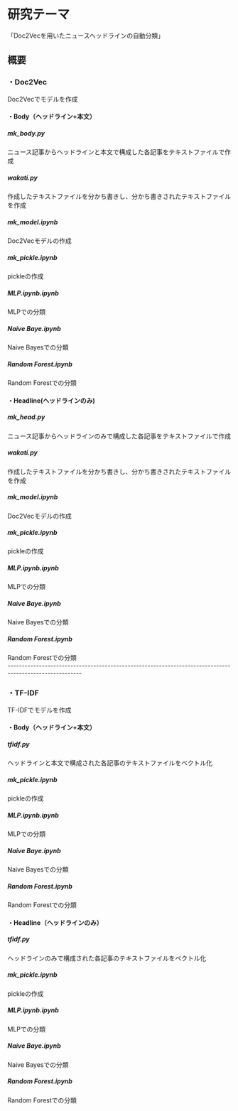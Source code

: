 # 研究テーマ<br>
「Doc2Vecを用いたニュースヘッドラインの自動分類」<br>
## 概要<br>
### ・Doc2Vec<br>
Doc2Vecでモデルを作成
#### ・Body（ヘッドライン+本文）<br>
##### mk_body.py<br>
ニュース記事からヘッドラインと本文で構成した各記事をテキストファイルで作成
##### wakati.py<br>
作成したテキストファイルを分かち書きし、分かち書きされたテキストファイルを作成
##### mk_model.ipynb<br>
Doc2Vecモデルの作成
##### mk_pickle.ipynb<br>
pickleの作成
##### MLP.ipynb.ipynb<br>
MLPでの分類
##### Naive Baye.ipynb<br>
Naive Bayesでの分類
##### Random Forest.ipynb<br>
Random Forestでの分類
#### ・Headline(ヘッドラインのみ)<br>
##### mk_head.py<br>
ニュース記事からヘッドラインのみで構成した各記事をテキストファイルで作成
##### wakati.py<br>
作成したテキストファイルを分かち書きし、分かち書きされたテキストファイルを作成
##### mk_model.ipynb<br>
Doc2Vecモデルの作成
##### mk_pickle.ipynb<br>
pickleの作成
##### MLP.ipynb.ipynb<br>
MLPでの分類
##### Naive Baye.ipynb<br>
Naive Bayesでの分類
##### Random Forest.ipynb<br>
Random Forestでの分類<br>
--------------------------------------------------------------------------------------------------------<br>
### ・TF-IDF<br>
TF-IDFでモデルを作成
#### ・Body（ヘッドライン+本文）<br>
##### tfidf.py<br>
ヘッドラインと本文で構成された各記事のテキストファイルをベクトル化
##### mk_pickle.ipynb<br>
pickleの作成
##### MLP.ipynb.ipynb<br>
MLPでの分類
##### Naive Baye.ipynb<br>
Naive Bayesでの分類
##### Random Forest.ipynb<br>
Random Forestでの分類
#### ・Headline（ヘッドラインのみ）<br>
##### tfidf.py<br>
ヘッドラインのみで構成された各記事のテキストファイルをベクトル化
##### mk_pickle.ipynb<br>
pickleの作成
##### MLP.ipynb.ipynb<br>
MLPでの分類
##### Naive Baye.ipynb<br>
Naive Bayesでの分類
##### Random Forest.ipynb<br>
Random Forestでの分類
